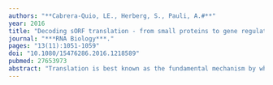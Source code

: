 ```yaml
---
authors: "**Cabrera-Quio, LE., Herberg, S., Pauli, A.#**"
year: 2016
title: "Decoding sORF translation - from small proteins to gene regulation"
journal: "***RNA Biology***."
pages: "13(11):1051-1059"
doi: "10.1080/15476286.2016.1218589"
pubmed: 27653973
abstract: "Translation is best known as the fundamental mechanism by which the ribosome converts a sequence of nucleotides into a string of amino acids. Extensive research over many years has elucidated the key principles of translation, and the majority of translated regions were thought to be known. The recent discovery of wide-spread translation outside of annotated protein-coding open reading frames (ORFs) came therefore as a surprise, raising the intriguing possibility that these newly discovered translated regions might have unrecognized protein-coding or gene-regulatory functions. Here, we highlight recent findings that provide evidence that some of these newly discovered translated short ORFs (sORFs) encode functional, previously missed small proteins, while others have regulatory roles. Based on known examples we will also speculate about putative additional roles and the potentially much wider impact that these translated regions might have on cellular homeostasis and gene regulation."
---
```

